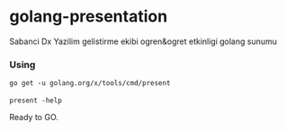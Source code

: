 # golang-presentation
Sabanci Dx Yazilim gelistirme ekibi ogren&amp;ogret etkinligi golang sunumu 

### Using
``
go get -u golang.org/x/tools/cmd/present
``
<br /><br />
``
present -help
``

Ready to GO.


